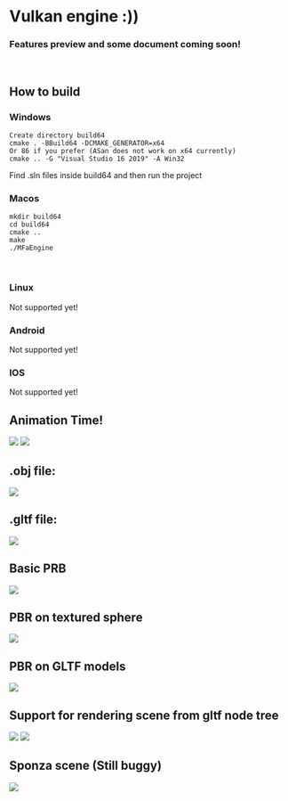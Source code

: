 # Vulkan engine :))
### Features preview and some document coming soon!

<br/>

## How to build
### Windows
```
Create directory build64
cmake . -BBuild64 -DCMAKE_GENERATOR=x64
Or 86 if you prefer (ASan does not work on x64 currently)
cmake .. -G "Visual Studio 16 2019" -A Win32
```
Find .sln files inside build64 and then run the project
<br/>

### Macos
```
mkdir build64
cd build64
cmake ..
make
./MFaEngine
```
<br/>

### Linux
Not supported yet!
<br/>

### Android
Not supported yet!
<br/>

### IOS
Not supported yet!
<br/>

## Animation Time!
<img src="examples/warcraft-animation.gif">

<img src="examples/mandalorian-animation.gif">

<br>

## .obj file:
<img src="examples/viking_house.gif">

<br>

## .gltf file:
<img src="examples/car.gif">

<br>

## Basic PRB
<img src="examples/pbr.gif">

<br>

## PBR on textured sphere
<img src="examples/pbr-sphere.gif">

<br>

## PBR on GLTF models
<img src="examples/pbr-car.gif"/>

<br>

## Support for rendering scene from gltf node tree
<img src="examples/gunship.gif"/>
<img src="examples/pilot-helmet.gif"/>

<br>

## Sponza scene (Still buggy)
<img src="examples/sponza-scene.gif"/>